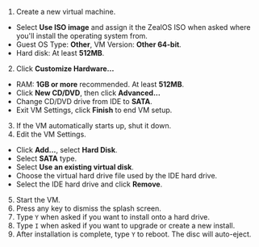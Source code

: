 1. Create a new virtual machine.
  * Select **Use ISO image** and assign it the ZealOS ISO when asked where you'll install the operating system from.
  * Guest OS Type: **Other**, VM Version: **Other 64-bit**.
  * Hard disk: At least **512MB**.
2. Click **Customize Hardware...**
  * RAM: **1GB or more** recommended. At least **512MB**.
  * Click **New CD/DVD**, then click **Advanced...**
  * Change CD/DVD drive from IDE to **SATA**.
  * Exit VM Settings, click **Finish** to end VM setup.
3. If the VM automatically starts up, shut it down.
4. Edit the VM Settings.
  * Click **Add...**, select **Hard Disk**.
  * Select **SATA** type.
  * Select **Use an existing virtual disk**.
  * Choose the virtual hard drive file used by the IDE hard drive.
  * Select the IDE hard drive and click **Remove**.
5. Start the VM.
6. Press any key to dismiss the splash screen.
7. Type `Y` when asked if you want to install onto a hard drive.
8. Type `I` when asked if you want to upgrade or create a new install.
9. After installation is complete, type `Y` to reboot. The disc will auto-eject.